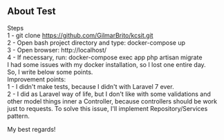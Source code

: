 ## About Test

Steps<br />
1 - git clone https://github.com/GilmarBrito/kcsit.git
<br />
2 - Open bash project directory and type: docker-compose up
<br />
3 - Open browser: http://localhost/
<br />
4 - If necessary, run: docker-compose exec app php artisan migrate
<br />
I had some issues with my docker installation, so I lost one entire day.<br />
So, I write below some points.<br />
Improvement points:<br />
1 - I didn't make tests, because I didn't with Laravel 7 ever.<br />
2 - I did as Laravel way of life, but I don't like with some validations and other model things inner a Controller, because controllers should be work just to requests. To solve this issue, I'll implement Repository/Services pattern.<br />

My best regards!
